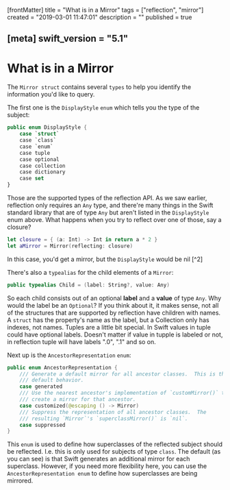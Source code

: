 [frontMatter]
title = "What is in a Mirror"
tags = ["reflection", "mirror"]
created = "2019-03-01 11:47:01"
description = ""
published = true

[meta]
swift_version = "5.1"
---

# What is in a Mirror

The `Mirror struct` contains several `types` to help you identify the
information you\'d like to query.

The first one is the `DisplayStyle` `enum` which tells you the type of
the subject:

``` Swift
public enum DisplayStyle {
    case `struct`
    case `class`
    case `enum`
    case tuple
    case optional
    case collection
    case dictionary
    case set
}
```

Those are the supported types of the reflection API. As we saw earlier,
reflection only requires an `Any` type, and there\'re many things in the
Swift standard library that are of type `Any` but aren\'t listed in the
`DisplayStyle` enum above. What happens when you try to reflect over one
of those, say a closure?

``` Swift
let closure = { (a: Int) -> Int in return a * 2 }
let aMirror = Mirror(reflecting: closure)
```

In this case, you\'d get a mirror, but the `DisplayStyle` would be nil
[^2]

There\'s also a `typealias` for the child elements of a `Mirror`:

``` Swift
public typealias Child = (label: String?, value: Any)
```

So each child consists out of an optional **label** and a **value** of
type `Any`. Why would the label be an `Optional`? If you think about it,
it makes sense, not all of the structures that are supported by
reflection have children with names. A `struct` has the property\'s name
as the label, but a Collection only has indexes, not names. Tuples are a
little bit special. In Swift values in tuple could have optional labels.
Doesn\'t matter if value in tupple is labeled or not, in reflection
tuple will have labels \".0\", \".1\" and so on.

Next up is the `AncestorRepresentation` `enum`:

``` Swift
public enum AncestorRepresentation {
    /// Generate a default mirror for all ancestor classes.  This is the
    /// default behavior.
    case generated
    /// Use the nearest ancestor's implementation of `customMirror()` to
    /// create a mirror for that ancestor.      
    case customized(@escaping () -> Mirror)
    /// Suppress the representation of all ancestor classes.  The
    /// resulting `Mirror`'s `superclassMirror()` is `nil`.
    case suppressed
}
```

This `enum` is used to define how superclasses of the reflected subject
should be reflected. I.e. this is only used for subjects of type
`class`. The default (as you can see) is that Swift generates an
additional mirror for each superclass. However, if you need more
flexibility here, you can use the `AncestorRepresentation enum` to
define how superclasses are being mirrored. 

